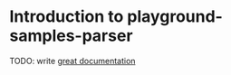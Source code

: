 # Introduction to playground-samples-parser

TODO: write [great documentation](http://jacobian.org/writing/what-to-write/)

